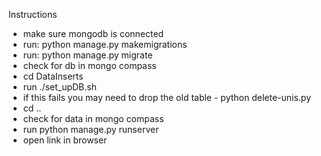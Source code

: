 
Instructions

* make sure mongodb is connected
* run: python manage.py makemigrations
* run: python manage.py migrate
* check for db in mongo compass
* cd DataInserts
* run ./set_upDB.sh
* if this fails you may need to drop the old table - python delete-unis.py
* cd ..
* check for data in mongo compass
* run python manage.py runserver
* open link in browser
